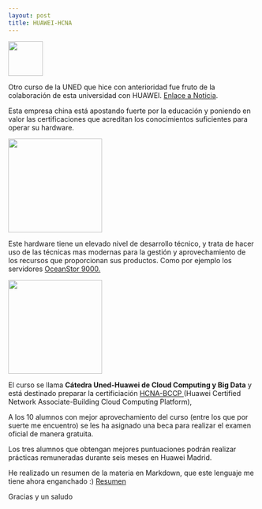 ```yaml
---
layout: post
title: HUAWEI-HCNA
---
```

<a href="https://blogs.uned.es/catedrahuawei/"><img src="https://blogs.uned.es/catedrahuawei/wp-content/uploads/sites/11/2015/12/fondo-banner.jpg" align="top" height="70" ></a>

Otro curso de la UNED que hice con anterioridad fue fruto de la colaboración de esta universidad
con HUAWEI.
[Enlace a Noticia](http://portal.uned.es/portal/page?_pageid=93,52836153&_dad=portal&_schema=PORTAL).

Esta empresa china está apostando fuerte por la educación y poniendo
en valor las certificaciones que acreditan los conocimientos
suficientes para operar su hardware.

<a href="http://www.huaweieducacion.com/"><img src="https://blogs.uned.es/catedrahuawei/wp-content/uploads/sites/11/2016/02/huawei-educacion-810x416.jpg" align="top" height="190" ></a>

Este hardware tiene un elevado nivel de desarrollo técnico, y trata de hacer
uso de las técnicas mas modernas para la gestión y aprovechamiento de
los recursos que proporcionan sus productos. Como por ejemplo los servidores [OceanStor 9000.](https://www.youtube.com/watch?v=HAGELUHssoQ)

<a href="url"><img src="http://image.slidesharecdn.com/huawei-131217172258-phpapp01/95/huawei-hpc-solutions-13-638.jpg?cb=1387358676" align="top" height="190" ></a>

El curso se llama **Cátedra Uned-Huawei de Cloud Computing y Big Data** y está destinado preparar la certificiación [HCNA-BCCP ](http://support.huawei.com/learning/news!toNewsInfo?newsId=Node1000007643&lang=en) (Huawei Certified Network Associate-Building Cloud Computing Platform),


A los 10 alumnos con mejor aprovechamiento del curso (entre los que por suerte me encuentro) se les ha asignado una beca para realizar el examen oficial de manera gratuita.

Los tres alumnos que obtengan mejores puntuaciones podrán realizar prácticas remuneradas durante seis meses en Huawei Madrid.

He realizado un resumen de la materia en Markdown, que este lenguaje me tiene ahora enganchado :) [Resumen](https://github.com/RadW2020/Huawei-HCNA-Cloud-Repo/blob/master/Readme.md)

Gracias y un saludo
